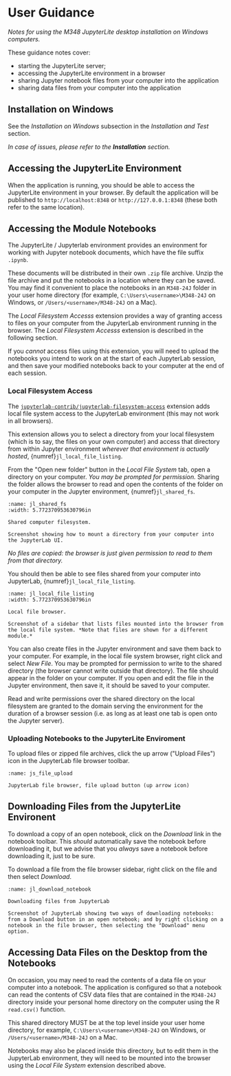 # User Guidance

*Notes for using the M348 JupyterLite desktop installation on Windows computers.*

These guidance notes cover:

- starting the JupyterLite server;
- accessing the JupyterLite environment in a browser
- sharing Jupyter notebook files from your computer into the application
- sharing data files from your computer into the application


## Installation on Windows

See the *Installation on Windows* subsection in the *Installation and Test* section.

*In case of issues, please refer to the __Installation__ section.*

## Accessing the JupyterLite Environment

When the application is running, you should be able to access the JupyterLite environment in your browser. By default the application will be published to `http://localhost:8348` or `http://127.0.0.1:8348` (these both refer to the same location).

## Accessing the Module Notebooks

The JupyterLite / Jupyterlab environment provides an environment for working with Jupyter notebook documents, which have the file suffix `.ipynb`.

These documents will be distributed in their own `.zip` file archive. Unzip the file archive and put the notebooks in a location where they can be saved. You may find it convenient to place the notebooks in an `M348-24J` folder in your user home directory (for example, `C:\Users\<username>\M348-24J` on Windows, or `/Users/<username>/M348-24J` on a Mac).

The *Local Filesystem Accesss* extension provides a way of granting access to files on your computer from the JupyterLab environment running in the browser. The *Local Filesystem Accesss* extension is described in the following section.

If you *cannot* access files using this extension, you will need to upload the notebooks you intend to work on at the start of each JupyterLab session, and then save your modified notebooks back to your computer at the end of each session.

### Local Filesystem Access

The [`jupyterlab-contrib/jupyterlab-filesystem-access`](https://github.com/jupyterlab-contrib/jupyterlab-filesystem-access) extension adds local file system access to the JupyterLab environment (this may not work in all browsers).

This extension allows you to select a directory from your local filesystem (which is to say, the files on your own computer) and access that directory from within Jupyter environment *wherever that environment is actually hosted*, {numref}`jl_local_file_listing`.

From the "Open new folder" button in the *Local File System* tab, open a directory on your computer. *You may be prompted for permission.* Sharing the folder allows the browser to read and open the contents of the folder on your computer in the Jupyter environment, {numref}`jl_shared_fs`.

```{figure} images/jl_shared_fs.png
:name: jl_shared_fs
:width: 5.772370953630796in

Shared computer filesystem.

Screenshot showing how to mount a directory from your computer into the JupyterLab UI.

```

*No files are copied: the browser is just given permission to read to them from that directory.*

You should then be able to see files shared from your computer into JupyterLab, {numref}`jl_local_file_listing`.

```{figure} images/jl_local_file_list.png
:name: jl_local_file_listing
:width: 5.772370953630796in

Local file browser.

Screenshot of a sidebar that lists files mounted into the browser from the local file system. *Note that files are shown for a different module.*

```

You can also create files in the Jupyter environment and save them back to your computer. For example, in the local file system browser, right click and select *New File*. You may be prompted for permission to write to the shared directory (the browser cannot write outside that directory). The file should appear in the folder on your computer. If you open and edit the file in the Jupyter environment, then save it, it should be saved to your computer.

Read and write permissions over the shared directory on the local filesystem are granted to the domain serving the environment for the duration of a browser session (i.e. as long as at least one tab is open onto the Jupyter server).

### Uploading Notebooks to the JupyterLite Enviroment

To upload files or zipped file archives, click the up arrow ("Upload Files") icon in the JupyterLab file browser toolbar.

```{figure} images/js_file_upload.png
:name: js_file_upload

JupyterLab file browser, file upload button (up arrow icon)
```

## Downloading Files from the JupyterLite Environent

To download a copy of an open notebook, click on the *Download* link in the notebook toolbar. This *should* automatically save the notebook before downloading it, but we advise that you *always* save a notebook before downloading it, just to be sure.

To download a file from the file browser sidebar, right click on the file and then select *Download*.

```{figure} images/jl_download_notebook.png
:name: jl_download_notebook

Downloading files from JupyterLab

Screenshot of JupyterLab showing two ways of downloading notebooks: from a Download button in an open notebook; and by right clicking on a notebook in the file browser, then selecting the "Download" menu option.
```

## Accessing Data Files on the Desktop from the Notebooks

On occasion, you may need to read the contents of a data file on your computer into a notebook. The application is configured so that a notebook can read the contents of CSV data files that are contained in the `M348-24J` directory inside your personal home directory on the computer using the R `read.csv()` function.

This shared directory MUST be at the top level inside your user home directory, for example, `C:\Users\<username>\M348-24J` on Windows, or `/Users/<username>/M348-24J` on a Mac.

Notebooks may also be placed inside this directory, but to edit them in the JupyterLab environment, they will need to be mounted into the browser using the *Local File System* extension described above.
